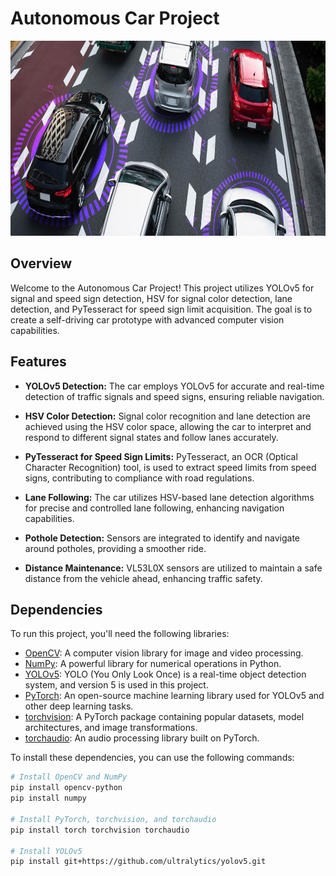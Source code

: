 # Autonomous Car Project

<img src="https://github.com/muqeet-here/Nano-Vision-EV2/blob/main/Images/Cover.jpg" alt="Autonomous Car" style="width:820px; height:312px;">

## Overview

Welcome to the Autonomous Car Project! This project utilizes YOLOv5 for signal and speed sign detection, HSV for signal color detection, lane detection, and PyTesseract for speed sign limit acquisition. The goal is to create a self-driving car prototype with advanced computer vision capabilities.

## Features

- **YOLOv5 Detection:** The car employs YOLOv5 for accurate and real-time detection of traffic signals and speed signs, ensuring reliable navigation.

- **HSV Color Detection:** Signal color recognition and lane detection are achieved using the HSV color space, allowing the car to interpret and respond to different signal states and follow lanes accurately.

- **PyTesseract for Speed Sign Limits:** PyTesseract, an OCR (Optical Character Recognition) tool, is used to extract speed limits from speed signs, contributing to compliance with road regulations.

- **Lane Following:** The car utilizes HSV-based lane detection algorithms for precise and controlled lane following, enhancing navigation capabilities.

- **Pothole Detection:** Sensors are integrated to identify and navigate around potholes, providing a smoother ride.

- **Distance Maintenance:** VL53L0X sensors are utilized to maintain a safe distance from the vehicle ahead, enhancing traffic safety.

## Dependencies

To run this project, you'll need the following libraries:

- [OpenCV](https://github.com/opencv/opencv): A computer vision library for image and video processing.
- [NumPy](https://numpy.org/): A powerful library for numerical operations in Python.
- [YOLOv5](https://github.com/ultralytics/yolov5): YOLO (You Only Look Once) is a real-time object detection system, and version 5 is used in this project.
- [PyTorch](https://pytorch.org/): An open-source machine learning library used for YOLOv5 and other deep learning tasks.
- [torchvision](https://pytorch.org/vision/stable/index.html): A PyTorch package containing popular datasets, model architectures, and image transformations.
- [torchaudio](https://pytorch.org/audio/stable/index.html): An audio processing library built on PyTorch.

To install these dependencies, you can use the following commands:

```bash
# Install OpenCV and NumPy
pip install opencv-python
pip install numpy

# Install PyTorch, torchvision, and torchaudio
pip install torch torchvision torchaudio

# Install YOLOv5
pip install git+https://github.com/ultralytics/yolov5.git
